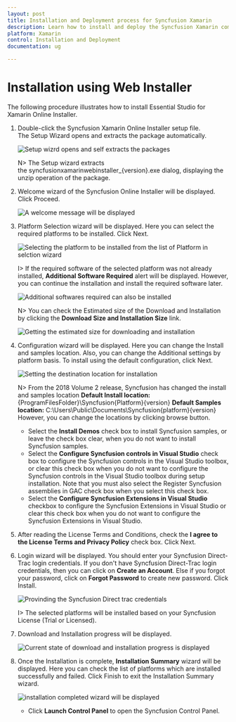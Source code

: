 ```yaml
---
layout: post
title: Installation and Deployment process for Syncfusion Xamarin
description: Learn how to install and deploy the Syncfusion Xamarin component
platform: Xamarin
control: Installation and Deployment
documentation: ug

---
```


# Installation using Web Installer

The following procedure illustrates how to install Essential Studio for Xamarin Online Installer. 

1.  Double-click the Syncfusion Xamarin Online Installer setup file. The Setup Wizard opens and extracts the package automatically.

    ![Setup wizrd opens and self extracts the packages](WebInstaller/Step-by-Step-Installation_img1.png)

    
    N> The Setup wizard extracts the syncfusionxamarinwebinstaller_{version}.exe dialog, displaying the unzip operation of the package.
    
2. Welcome wizard of the Syncfusion Online Installer will be displayed. Click Proceed.

   ![A welcome message will be displayed](WebInstaller/Step-by-Step-Installation_img2.png)

  
3.  Platform Selection wizard will be displayed. Here you can select the required platforms to be installed. Click Next.

    ![Selecting the platform  to be installed from the list of Platform in selction wizard](WebInstaller/Step-by-Step-Installation_img3.png)
	
	I> If the required software of the selected platform was not already installed, **Additional Software Required** alert will be displayed. However, you can continue the installation and install the required software later.
	
	![Additional softwares required can also be installed](WebInstaller/Step-by-Step-Installation_img4.png)
	
	N> You can check the Estimated size of the Download and Installation by clicking the **Download Size and Installation Size** link.
	
	![Getting the estimated size for downloading and installation](WebInstaller/Step-by-Step-Installation_img5.png)

4.  Configuration wizard will be displayed. Here you can change the Install and samples location. Also, you can change the Additional settings by platform basis. To install using the default configuration, click Next.

    ![Setting the destination location for installation](WebInstaller/Step-by-Step-Installation_img6.png)
	
 
    N> From the 2018 Volume 2 release, Syncfusion has changed the install and samples location 
	   **Default Install location:** {ProgramFilesFolder}\Syncfusion\{Platform}\{version}
	   **Default Samples location:** C:\Users\Public\Documents\Syncfusion\{platform}\{version}
	   However, you can change the locations by clicking browse button.

	

    * Select the **Install Demos** check box to install Syncfusion samples, or leave the check box clear, when you do not want to install Syncfusion samples.
    * Select the **Configure Syncfusion controls in Visual Studio** check box to configure the Syncfusion controls in the Visual Studio toolbox, or clear this check box when you do not want to configure the Syncfusion controls in the Visual Studio toolbox during setup installation. Note that you must also select the Register Syncfusion assemblies in GAC check box when you select this check box.
    * Select the **Configure Syncfusion Extensions in Visual Studio** checkbox to configure the Syncfusion Extensions in Visual Studio or clear this check box when you do not want to configure the Syncfusion Extensions in Visual Studio.


5.  After reading the License Terms and Conditions, check the **I agree to the License Terms and Privacy Policy** check box. Click Next.

6. Login wizard will be displayed. You should enter your Syncfusion Direct-Trac login credentials. If you don't have Syncfusion Direct-Trac login credentials, then you can click on **Create an Account**. Else if you forgot your password, click on **Forgot Password** to create new password. Click Install. 

    ![Provinding the Syncfusion Direct trac credentials](WebInstaller/Step-by-Step-Installation_img7.png)
	
	I> The selected platforms will be installed based on your Syncfusion License (Trial or Licensed).

7. Download and Installation progress will be displayed.

    ![Current state of download and installation progress is displayed](WebInstaller/Step-by-Step-Installation_img8.png)

8. Once the Installation is complete, **Installation Summary** wizard will be displayed. Here you can check the list of platforms which are installed successfully and failed. Click Finish to exit the Installation Summary wizard. 

    ![installation completed wizard will be displayed](WebInstaller/Step-by-Step-Installation_img9.png)
	
	* Click **Launch Control Panel** to open the Syncfusion Control Panel.


